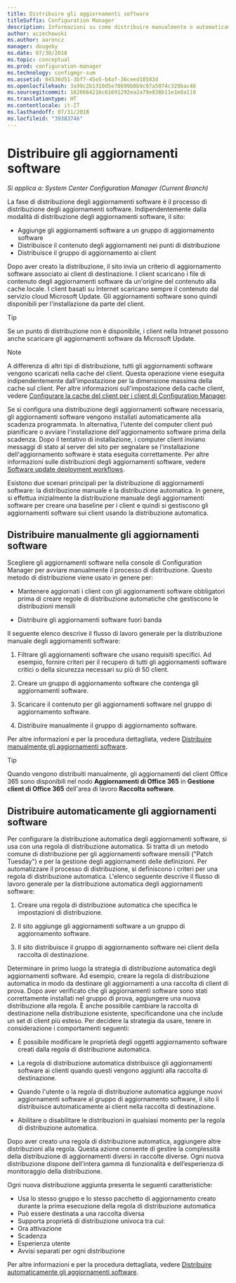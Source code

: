 ```yaml
---
title: Distribuire gli aggiornamenti software
titleSuffix: Configuration Manager
description: Informazioni su come distribuire manualmente o automaticamente gli aggiornamenti software nella console di Configuration Manager.
author: aczechowski
ms.author: aaroncz
manager: dougeby
ms.date: 07/30/2018
ms.topic: conceptual
ms.prod: configuration-manager
ms.technology: configmgr-sum
ms.assetid: 04536d51-3bf7-45e5-b4af-36ceed10583d
ms.openlocfilehash: 3a99c2b1310d5e78699b0b9c97a5074c329bac46
ms.sourcegitcommit: 1826664216c61691292ea2a79e836b11e1e8a118
ms.translationtype: HT
ms.contentlocale: it-IT
ms.lasthandoff: 07/31/2018
ms.locfileid: "39383746"
---
```

# <a name="deploy-software-updates"></a>Distribuire gli aggiornamenti software  

*Si applica a: System Center Configuration Manager (Current Branch)*

La fase di distribuzione degli aggiornamenti software è il processo di distribuzione degli aggiornamenti software. Indipendentemente dalla modalità di distribuzione degli aggiornamenti software, il sito:
- Aggiunge gli aggiornamenti software a un gruppo di aggiornamento software
- Distribuisce il contenuto degli aggiornamenti nei punti di distribuzione
- Distribuisce il gruppo di aggiornamento ai client  

Dopo aver creato la distribuzione, il sito invia un criterio di aggiornamento software associato ai client di destinazione. I client scaricano i file di contenuto degli aggiornamenti software da un'origine del contenuto alla cache locale. I client basati su Internet scaricano sempre il contenuto dal servizio cloud Microsoft Update. Gli aggiornamenti software sono quindi disponibili per l'installazione da parte del client.   

> [!Tip]  
>  Se un punto di distribuzione non è disponibile, i client nella Intranet possono anche scaricare gli aggiornamenti software da Microsoft Update.  

> [!NOTE]  
>  A differenza di altri tipi di distribuzione, tutti gli aggiornamenti software vengono scaricati nella cache del client. Questa operazione viene eseguita indipendentemente dall'impostazione per la dimensione massima della cache sul client. Per altre informazioni sull'impostazione della cache client, vedere [Configurare la cache del client per i client di Configuration Manager](/sccm/core/clients/manage/manage-clients#BKMK_ClientCache).  

Se si configura una distribuzione degli aggiornamenti software necessaria, gli aggiornamenti software vengono installati automaticamente alla scadenza programmata. In alternativa, l'utente del computer client può pianificare o avviare l'installazione dell'aggiornamento software prima della scadenza. Dopo il tentativo di installazione, i computer client inviano messaggi di stato al server del sito per segnalare se l'installazione dell'aggiornamento software è stata eseguita correttamente. Per altre informazioni sulle distribuzioni degli aggiornamenti software, vedere [Software update deployment workflows](/sccm/sum/understand/software-updates-introduction#BKMK_DeploymentWorkflows).  

Esistono due scenari principali per la distribuzione di aggiornamenti software: la distribuzione manuale e la distribuzione automatica. In genere, si effettua inizialmente la distribuzione manuale degli aggiornamenti software per creare una baseline per i client e quindi si gestiscono gli aggiornamenti software sui client usando la distribuzione automatica.  



## <a name="BKMK_ManualDeployment"></a> Distribuire manualmente gli aggiornamenti software
Scegliere gli aggiornamenti software nella console di Configuration Manager per avviare manualmente il processo di distribuzione. Questo metodo di distribuzione viene usato in genere per:  

- Mantenere aggiornati i client con gli aggiornamenti software obbligatori prima di creare regole di distribuzione automatiche che gestiscono le distribuzioni mensili  

- Distribuire gli aggiornamenti software fuori banda  


Il seguente elenco descrive il flusso di lavoro generale per la distribuzione manuale degli aggiornamenti software:  

1. Filtrare gli aggiornamenti software che usano requisiti specifici. Ad esempio, fornire criteri per il recupero di tutti gli aggiornamenti software critici o della sicurezza necessari su più di 50 client.  

2. Creare un gruppo di aggiornamento software che contenga gli aggiornamenti software.  

3. Scaricare il contenuto per gli aggiornamenti software nel gruppo di aggiornamento software.  

4. Distribuire manualmente il gruppo di aggiornamento software.  

Per altre informazioni e per la procedura dettagliata, vedere [Distribuire manualmente gli aggiornamenti software](manually-deploy-software-updates.md).

> [!Tip]  
> Quando vengono distribuiti manualmente, gli aggiornamenti del client Office 365 sono disponibili nel nodo **Aggiornamenti di Office 365** in **Gestione client di Office 365** dell'area di lavoro **Raccolta software**.  



## <a name="automatically-deploy-software-updates"></a>Distribuire automaticamente gli aggiornamenti software

Per configurare la distribuzione automatica degli aggiornamenti software, si usa con una regola di distribuzione automatica. Si tratta di un metodo comune di distribuzione per gli aggiornamenti software mensili ("Patch Tuesday") e per la gestione degli aggiornamenti delle definizioni. Per automatizzare il processo di distribuzione, si definiscono i criteri per una regola di distribuzione automatica. L'elenco seguente descrive il flusso di lavoro generale per la distribuzione automatica degli aggiornamenti software:  

1.  Creare una regola di distribuzione automatica che specifica le impostazioni di distribuzione.  

2.  Il sito aggiunge gli aggiornamenti software a un gruppo di aggiornamento software.  

3.  Il sito distribuisce il gruppo di aggiornamento software nei client della raccolta di destinazione.  

Determinare in primo luogo la strategia di distribuzione automatica degli aggiornamenti software. Ad esempio, creare la regola di distribuzione automatica in modo da destinare gli aggiornamenti a una raccolta di client di prova. Dopo aver verificato che gli aggiornamenti software sono stati correttamente installati nel gruppo di prova, aggiungere una nuova distribuzione alla regola. È anche possibile cambiare la raccolta di destinazione nella distribuzione esistente, specificandone una che include un set di client più esteso. Per decidere la strategia da usare, tenere in considerazione i comportamenti seguenti:  

- È possibile modificare le proprietà degli oggetti aggiornamento software creati dalla regola di distribuzione automatica.   

- La regola di distribuzione automatica distribuisce gli aggiornamenti software ai clienti quando questi vengono aggiunti alla raccolta di destinazione.  

- Quando l'utente o la regola di distribuzione automatica aggiunge nuovi aggiornamenti software al gruppo di aggiornamento software, il sito li distribuisce automaticamente ai client nella raccolta di destinazione.  

- Abilitare o disabilitare le distribuzioni in qualsiasi momento per la regola di distribuzione automatica.  


Dopo aver creato una regola di distribuzione automatica, aggiungere altre distribuzioni alla regola. Questa azione consente di gestire la complessità della distribuzione di aggiornamenti diversi in raccolte diverse. Ogni nuova distribuzione dispone dell'intera gamma di funzionalità e dell’esperienza di monitoraggio della distribuzione.  

Ogni nuova distribuzione aggiunta presenta le seguenti caratteristiche:  

-   Usa lo stesso gruppo e lo stesso pacchetto di aggiornamento creato durante la prima esecuzione della regola di distribuzione automatica  
-   Può essere destinata a una raccolta diversa  
-   Supporta proprietà di distribuzione univoca tra cui:  
   -   Ora attivazione  
   -   Scadenza  
   -   Esperienza utente  
   -   Avvisi separati per ogni distribuzione  


Per altre informazioni e per la procedura dettagliata, vedere [Distribuire automaticamente gli aggiornamenti software](automatically-deploy-software-updates.md).

